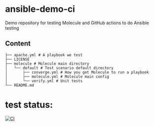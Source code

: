 # ansible-demo-ci
Demo repository for testing Molecule and GitHub actions to do Ansible testing

## Content
```
├── apache.yml # A playbook we test
├── LICENSE
├── molecule # Molecule main directory
│   └── default # Test scenario default directory
│       ├── converge.yml # How you get Molecule to run a playbook
│       ├── molecule.yml # Molecule main config
│       └── verify.yml # Unit tests
└── README.md
```

# test status:
[![CI](https://github.com/mglantz/ansible-demo-ci/actions/workflows/ci.yml/badge.svg)](https://github.com/mglantz/ansible-demo-ci/actions/workflows/ci.yml)
